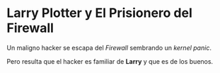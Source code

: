 # Larry Plotter y El Prisionero del Firewall

Un maligno hacker se escapa del *Firewall* sembrando un *kernel panic*.

Pero resulta que el hacker es familiar de **Larry** y que es de los buenos.